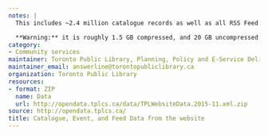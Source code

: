 ```yaml
---
notes: |
  This includes ~2.4 million catalogue records as well as all RSS Feed and Upcoming Event data.

  **Warning:** it is roughly 1.5 GB compressed, and 20 GB uncompressed.
category:
- Community services
maintainer: Toronto Public Library, Planning, Policy and E-Service Delivery
maintainer_email: answerline@torontopubliclibrary.ca
organization: Toronto Public Library
resources:
- format: ZIP
  name: Data
  url: http://opendata.tplcs.ca/data/TPLWebsiteData.2015-11.xml.zip
source: http://opendata.tplcs.ca/
title: Catalogue, Event, and Feed Data from the website
---
```

